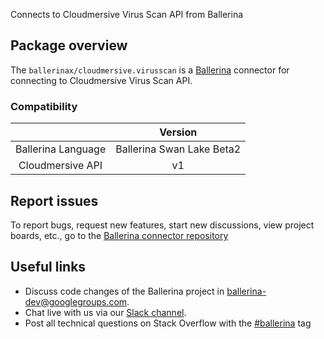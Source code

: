 Connects to Cloudmersive Virus Scan API from Ballerina

## Package overview

The `ballerinax/cloudmersive.virusscan` is a [Ballerina](https://ballerina.io/) connector for connecting to Cloudmersive Virus Scan API.

### Compatibility
|                          | Version                    |
|:------------------------:|:--------------------------:|
| Ballerina Language       | Ballerina Swan Lake Beta2  |
| Cloudmersive API         | v1                         |

## Report issues
To report bugs, request new features, start new discussions, view project boards, etc., go to the [Ballerina connector repository](https://github.com/ballerina-platform/ballerinax-openapi-connectors)
## Useful links
- Discuss code changes of the Ballerina project in [ballerina-dev@googlegroups.com](mailto:ballerina-dev@googlegroups.com).
- Chat live with us via our [Slack channel](https://ballerina.io/community/slack/).
- Post all technical questions on Stack Overflow with the [#ballerina](https://stackoverflow.com/questions/tagged/ballerina) tag

